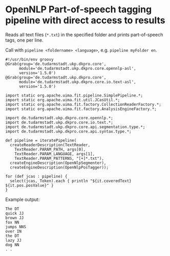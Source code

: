 <h1>OpenNLP Part-of-speech tagging pipeline with direct access to results</h1>

Reads all text files (`*.txt`) in the specified folder and prints part-of-speech tags, one per line.

Call with `pipeline <foldername> <language>`, e.g. `pipeline myFolder en`.

```
#!/usr/bin/env groovy
@Grab(group='de.tudarmstadt.ukp.dkpro.core', 
      module='de.tudarmstadt.ukp.dkpro.core.opennlp-asl', 
      version='1.5.0')
@Grab(group='de.tudarmstadt.ukp.dkpro.core', 
      module='de.tudarmstadt.ukp.dkpro.core.io.text-asl', 
      version='1.5.0')

import static org.apache.uima.fit.pipeline.SimplePipeline.*;
import static org.apache.uima.fit.util.JCasUtil.*;
import static org.apache.uima.fit.factory.CollectionReaderFactory.*;
import static org.apache.uima.fit.factory.AnalysisEngineFactory.*;

import de.tudarmstadt.ukp.dkpro.core.opennlp.*;
import de.tudarmstadt.ukp.dkpro.core.io.text.*;
import de.tudarmstadt.ukp.dkpro.core.api.segmentation.type.*;
import de.tudarmstadt.ukp.dkpro.core.api.syntax.type.*;

def pipeline = iteratePipeline(
  createReaderDescription(TextReader,
    TextReader.PARAM_PATH, args[0],
    TextReader.PARAM_LANGUAGE, args[1],
    TextReader.PARAM_PATTERNS, "[+]*.txt"),
  createEngineDescription(OpenNlpSegmenter),
  createEngineDescription(OpenNlpPosTagger));

for (def jcas : pipeline) {
  select(jcas, Token).each { println "${it.coveredText} ${it.pos.posValue}" }
}
```

Example output:

```
The DT
quick JJ
brown JJ
fox NN
jumps NNS
over IN
the DT
lazy JJ
dog NN
. .
```